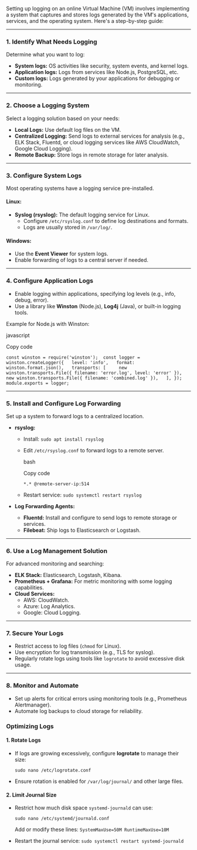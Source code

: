 Setting up logging on an online Virtual Machine (VM) involves implementing a system that captures and stores logs generated by the VM's applications, services, and the operating system. Here's a step-by-step guide:

---

### **1. Identify What Needs Logging**

Determine what you want to log:

- **System logs:** OS activities like security, system events, and kernel logs.
- **Application logs:** Logs from services like Node.js, PostgreSQL, etc.
- **Custom logs:** Logs generated by your applications for debugging or monitoring.

---

### **2. Choose a Logging System**

Select a logging solution based on your needs:

- **Local Logs:** Use default log files on the VM.
- **Centralized Logging:** Send logs to external services for analysis (e.g., ELK Stack, Fluentd, or cloud logging services like AWS CloudWatch, Google Cloud Logging).
- **Remote Backup:** Store logs in remote storage for later analysis.

---

### **3. Configure System Logs**

Most operating systems have a logging service pre-installed.

#### **Linux:**

- **Syslog (rsyslog):** The default logging service for Linux.
    - Configure `/etc/rsyslog.conf` to define log destinations and formats.
    - Logs are usually stored in `/var/log/`.

#### **Windows:**

- Use the **Event Viewer** for system logs.
- Enable forwarding of logs to a central server if needed.

---

### **4. Configure Application Logs**

- Enable logging within applications, specifying log levels (e.g., info, debug, error).
- Use a library like **Winston** (Node.js), **Log4j** (Java), or built-in logging tools.

Example for Node.js with Winston:

javascript

Copy code

`const winston = require('winston');  const logger = winston.createLogger({   level: 'info',   format: winston.format.json(),   transports: [     new winston.transports.File({ filename: 'error.log', level: 'error' }),     new winston.transports.File({ filename: 'combined.log' }),   ], });  module.exports = logger;`

---

### **5. Install and Configure Log Forwarding**

Set up a system to forward logs to a centralized location.

- **rsyslog:**
    
    - Install: `sudo apt install rsyslog`
    - Edit `/etc/rsyslog.conf` to forward logs to a remote server.
        
        bash
        
        Copy code
        
        `*.* @remote-server-ip:514`
        
    - Restart service: `sudo systemctl restart rsyslog`
- **Log Forwarding Agents:**
    
    - **Fluentd:** Install and configure to send logs to remote storage or services.
    - **Filebeat:** Ship logs to Elasticsearch or Logstash.

---

### **6. Use a Log Management Solution**

For advanced monitoring and searching:

- **ELK Stack:** Elasticsearch, Logstash, Kibana.
- **Prometheus + Grafana:** For metric monitoring with some logging capabilities.
- **Cloud Services:**
    - AWS: CloudWatch.
    - Azure: Log Analytics.
    - Google: Cloud Logging.

---

### **7. Secure Your Logs**

- Restrict access to log files (`chmod` for Linux).
- Use encryption for log transmission (e.g., TLS for syslog).
- Regularly rotate logs using tools like `logrotate` to avoid excessive disk usage.

---

### **8. Monitor and Automate**

- Set up alerts for critical errors using monitoring tools (e.g., Prometheus Alertmanager).
- Automate log backups to cloud storage for reliability.



### **Optimizing Logs**

#### 1. **Rotate Logs**

- If logs are growing excessively, configure **logrotate** to manage their size:
    
    `sudo nano /etc/logrotate.conf`
    
- Ensure rotation is enabled for `/var/log/journal/` and other large files.

#### 2. **Limit Journal Size**

- Restrict how much disk space `systemd-journald` can use:
    
    `sudo nano /etc/systemd/journald.conf`
    
    Add or modify these lines:
    `SystemMaxUse=50M RuntimeMaxUse=10M`
    
- Restart the journal service:
    `sudo systemctl restart systemd-journald`